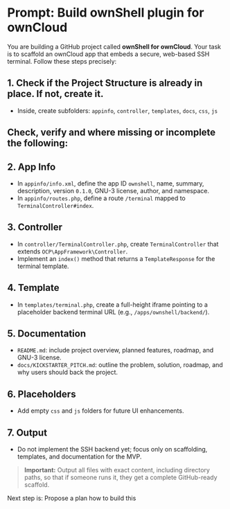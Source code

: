 # Prompt: Build ownShell plugin for ownCloud

You are building a GitHub project called **ownShell for ownCloud**. Your task is to scaffold an ownCloud app that embeds a secure, web-based SSH terminal. Follow these steps precisely:

## 1. Check if the Project Structure is already in place. If not, create it.
- Inside, create subfolders: `appinfo`, `controller`, `templates`, `docs`, `css`, `js`

## Check, verify and where missing or incomplete the following:

## 2. App Info
- In `appinfo/info.xml`, define the app ID `ownshell`, name, summary, description, version `0.1.0`, GNU-3 license, author, and namespace.
- In `appinfo/routes.php`, define a route `/terminal` mapped to `TerminalController#index`.

## 3. Controller
- In `controller/TerminalController.php`, create `TerminalController` that extends `OCP\AppFramework\Controller`.
- Implement an `index()` method that returns a `TemplateResponse` for the terminal template.

## 4. Template
- In `templates/terminal.php`, create a full-height iframe pointing to a placeholder backend terminal URL (e.g., `/apps/ownshell/backend/`).

## 5. Documentation
- `README.md`: include project overview, planned features, roadmap, and GNU-3 license.
- `docs/KICKSTARTER_PITCH.md`: outline the problem, solution, roadmap, and why users should back the project.

## 6. Placeholders
- Add empty `css` and `js` folders for future UI enhancements.

## 7. Output
- Do not implement the SSH backend yet; focus only on scaffolding, templates, and documentation for the MVP.

> **Important:** Output all files with exact content, including directory paths, so that if someone runs it, they get a complete GitHub-ready scaffold.

Next step is: Propose a plan how to build this 
